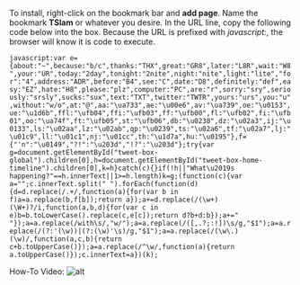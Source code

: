 To install, right-click on the bookmark bar and **add page**. Name the bookmark **TSlam** or whatever you desire. In the URL line, copy the following code below into the box. Because the URL is prefixed with *javascript:*, the browser will know it is code to execute.

`javascript:var e={about:"~",because:"b/c",thanks:"THX",great:"GR8",later:"L8R",wait:"W8",your:"UR",today:"2day",tonight:"2nite",night:"nite",light:"lite","for":"4",address:"ADR",before:"B4",see:"C",date:"D8",definitely:"def",easy:"EZ",hate:"H8",please:"plz",computer:"PC",are:"r",sorry:"sry",seriously:"srsly",sucks:"sux",text:"TXT",twitter:"TWTR",yours:"urs",you:"u",without:"w/o",at:"@",aa:"\ua733",ae:"\u00e6",av:"\ua739",oe:"\u0153",ue:"\u1d6b",ffl:"\ufb04",ffi:"\ufb03",ff:"\ufb00",fl:"\ufb02",fi:"\ufb01",oo:"\ua74f",ft:"\ufb05",st:"\ufb06",db:"\u0238",dz:"\u02a3",ij:"\u0133",ls:"\u02aa",lz:"\u02ab",qp:"\u0239",ts:"\u02a6",tf:"\u02a7",lj:"\u01c9",ll:"\u01c1",nj:"\u01cc",th:"\u1d7a",hu:"\u0195"},f={"'n":"\u0149","?!":"\u203d","!?":"\u203d"};try{var g=document.getElementById("tweet-box-global").children[0],h=document.getElementById("tweet-box-home-timeline").children[0],k=h}catch(c){}if(!h||"What\u2019s happening?"==h.innerText||1>=h.length)k=g;(function(c){var a="";c.innerText.split(" ").forEach(function(d){d=d.replace(/.+/,function(a){for(var b in f)a=a.replace(b,f[b]);return a});a+=d.replace(/(\w+)(\W+)?/i,function(a,b,d){for(var c in e)b=b.toLowerCase().replace(c,e[c]);return d?b+d:b});a+=" "});a=a.replace(/with\s/,"w/");a=a.replace(/([,.?;:!])\s/g,"$1");a=a.replace(/(?:'(\w))|(?:(\w)'\s)/g,"$1");a=a.replace(/(\w\.)(\w)/,function(a,c,b){return c+b.toUpperCase()});a=a.replace(/^\w/,function(a){return a.toUpperCase()});c.innerText=a})(k);`

How-To Video:
![alt](http://g.recordit.co/dsJVO4rbXM.gif)